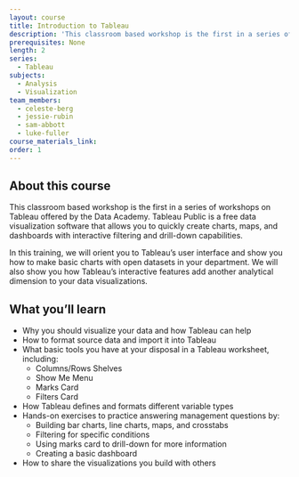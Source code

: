 ```yaml
---
layout: course
title: Introduction to Tableau
description: 'This classroom based workshop is the first in a series of workshops on Tableau offered by the Data Academy.  Tableau Public is a free data visualization software that allows you to quickly create charts, maps, and dashboards with interactive filtering and drill-down capabilities.'
prerequisites: None
length: 2
series:
  - Tableau
subjects:
  - Analysis
  - Visualization
team_members:
  - celeste-berg
  - jessie-rubin
  - sam-abbott
  - luke-fuller
course_materials_link:
order: 1
---
```



## About this course

This classroom based workshop is the first in a series of workshops on Tableau offered by the Data Academy. Tableau Public is a free data visualization software that allows you to quickly create charts, maps, and dashboards with interactive filtering and drill-down capabilities.

In this training, we will orient you to Tableau’s user interface and show you how to make basic charts with open datasets in your department. We will also show you how Tableau’s interactive features add another analytical dimension to your data visualizations.

## What you’ll learn

* Why you should visualize your data and how Tableau can help
* How to format source data and import it into Tableau
* What basic tools you have at your disposal in a Tableau worksheet, including:
  * Columns/Rows Shelves
  * Show Me Menu
  * Marks Card
  * Filters Card
* How Tableau defines and formats different variable types
* Hands-on exercises to practice answering management questions by:
  * Building bar charts, line charts, maps, and crosstabs
  * Filtering for specific conditions
  * Using marks card to drill-down for more information
  * Creating a basic dashboard
* How to share the visualizations you build with others